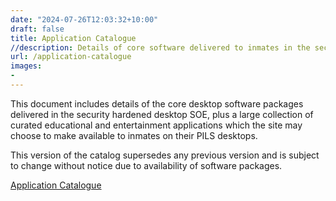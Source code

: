 ```yaml
---
date: "2024-07-26T12:03:32+10:00"
draft: false
title: Application Catalogue
//description: Details of core software delivered to inmates in the security hardened desktop SOE, plus many optional curated educational and entertainment applications
url: /application-catalogue
images:
-
---
```


This document includes details of the core desktop software packages delivered in the security hardened desktop SOE, plus a large collection of curated educational and entertainment applications which the site may choose to make available to inmates on their PILS desktops.

This version of the catalog supersedes any previous version and is subject to change without notice due to availability of software packages.

[Application Catalogue](../PrisonPC%20Desktop%20SOE%20Application%20Catalogue.pdf)
